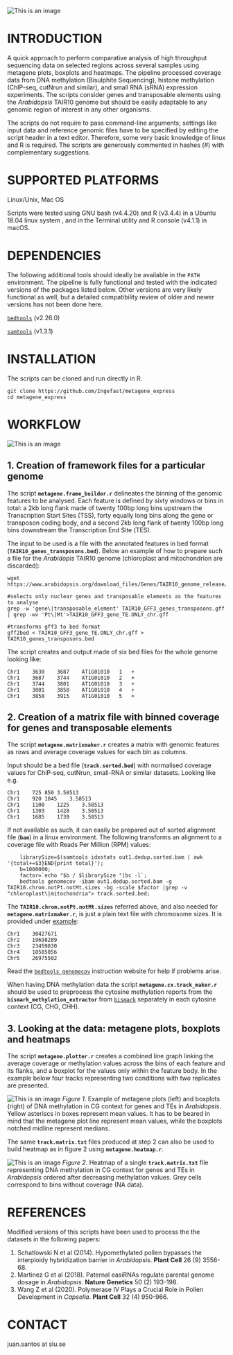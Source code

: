 ![This is an image](/images/title.png)

# INTRODUCTION

A quick approach to perform comparative analysis of high throughput sequencing data on selected regions across several samples using metagene plots, boxplots and heatmaps. The pipeline processed coverage data from DNA methylation (Bisulphite Sequencing), histone methylation (ChIP-seq, cutNrun and similar), and small RNA (sRNA) expression experiments. The scripts consider genes and transposable elements using the *Arabidopsis* TAIR10 genome but should be easily adaptable to any genomic region of interest in any other organisms.

The scripts do not require to pass command-line arguments; settings like input data and reference genomic files have to be specified by editing the script header in a text editor. Therefore, some very basic knowledge of linux and R is required. The scripts are generously commented in hashes (#) with complementary suggestions.
 
# SUPPORTED PLATFORMS

Linux/Unix, Mac OS

Scripts were tested using GNU bash (v4.4.20) and R (v3.4.4) in a Ubuntu 18.04 linux system , and in the Terminal utility and R console (v4.1.1) in macOS.

# DEPENDENCIES

The following additional tools should ideally be available in the ``PATH`` environment. The pipeline is fully functional and tested with the indicated versions of the packages listed below. Other versions are very likely functional as well, but a detailed compatibility review of older and newer versions has not been done here. 

[`bedtools`](https://bedtools.readthedocs.io/en/latest/#) (v2.26.0)

[`samtools`](http://www.htslib.org/) (v1.3.1)


# INSTALLATION

The scripts can be cloned and run directly in R.
```
git clone https://github.com/Ingefast/metagene_express
cd metagene_express
```
# WORKFLOW

![This is an image](/images/flowchart.png)


## 1. Creation of framework files for a particular genome

The script **`metagene.frame_builder.r`** delineates the binning of the genomic features to be analysed. Each feature is defined by sixty windows or bins in total: a 2kb long flank made of twenty 100bp long bins upstream the Transcription Start Sites (TSS), forty equally long bins along the gene or transposon coding body, and a second 2kb long flank of twenty 100bp long bins downstream the Transcription End Site (TES).

The input to be used is a file with the annotated features in bed format (**`TAIR10_genes_transposons.bed`**). Below an example of how to prepare such a file for the *Arabidopis* TAIR10 genome (chloroplast and mitochondrion are discarded):
```
wget https://www.arabidopsis.org/download_files/Genes/TAIR10_genome_release/TAIR10_gff3/TAIR10_GFF3_genes_transposons.gff

#selects only nuclear genes and transposable elements as the features to analyse
grep -w 'gene\|transposable_element' TAIR10_GFF3_genes_transposons.gff | grep -wv 'Pt\|Mt'>TAIR10_GFF3_gene_TE.ONLY_chr.gff

#transforms gff3 to bed format
gff2bed < TAIR10_GFF3_gene_TE.ONLY_chr.gff > TAIR10_genes_transposons.bed
```

The script creates and output made of six bed files for the whole genome looking like:
```
Chr1	3630	3687	AT1G01010	1	+
Chr1	3687	3744	AT1G01010	2	+
Chr1	3744	3801	AT1G01010	3	+
Chr1	3801	3858	AT1G01010	4	+
Chr1	3858	3915	AT1G01010	5	+
```

## 2. Creation of a matrix file with binned coverage for genes and transposable elements

The script **`metagene.matrixmaker.r`** creates a matrix with genomic features as rows and average coverage values for each bin as columns.

Input should be a bed file (**`track.sorted.bed`**) with normalised coverage values for ChiP-seq, cutNrun, small-RNA or similar datasets. Looking like e.g.
```
Chr1	725	850	3.58513
Chr1	920	1045	3.58513
Chr1	1100	1225	3.58513
Chr1	1303	1428	3.58513
Chr1	1685	1739	3.58513
```

If not available as such, it can easily be prepared out of sorted alignment file (**`bam`**) in a linux environment. The following transforms an alignment to a coverage file with Reads Per Million (RPM) values:
```
	librarySize=$(samtools idxstats out1.dedup.sorted.bam | awk '{total+=$3}END{print total}');
	b=1000000;
	factor=`echo "$b / $librarySize "|bc -l`;
	bedtools genomecov -ibam out1.dedup.sorted.bam -g TAIR10.chrom.notPt.notMt.sizes -bg -scale $factor |grep -v "chloroplast\|mitochondria"> track.sorted.bed;
```

The **`TAIR10.chrom.notPt.notMt.sizes`** referred above, and also needed for **`metagene.matrixmaker.r`**, is just a plain text file with chromosome sizes. It is provided under [example](https://github.com/Ingefast/metagene_express/tree/main/example):
```
Chr1    30427671
Chr2    19698289
Chr3    23459830
Chr4    18585056
Chr5    26975502
```

Read the [`bedtools genomecov`](https://bedtools.readthedocs.io/en/latest/content/tools/genomecov.html) instruction website for help if problems arise.

When having DNA methylation data the script **`metagene.cx.track_maker.r`** should be used to preprocess the cytosine methylation reports from the **`bismark_methylation_extractor`** from [`bismark`](https://www.bioinformatics.babraham.ac.uk/projects/bismark/) separately in each cytosine context (CG, CHG, CHH).

## 3. Looking at the data: metagene plots, boxplots and heatmaps

The script **`metagene.plotter.r`** creates a combined line graph linking the average coverage or methylation values across the bins of each feature and its flanks, and a boxplot for the values only within the feature body. In the example below four tracks representing two conditions with two replicates are presented.


![This is an image](/images/figure1.png)
*Figure 1*. Example of metagene plots (left) and boxplots (right) of DNA methylation in CG context for genes and TEs in *Arabidopsis*. Yellow asteriscs in boxes represent mean values. It has to be beared in mind that the metagene plot line represent mean values, while the boxplots notched midline represent medians.


The same **`track.matrix.txt`** files produced at step 2 can also be used to build heatmap as in figure 2 using **`metagene.heatmap.r`**.


![This is an image](/images/figure2.png)
*Figure 2*. Heatmap of a single **`track.matrix.txt`** file representing DNA methylation in CG context for genes and TEs in *Arabidopsis* ordered after decreasing methylation values. Grey cells correspond to bins without coverage (NA data).


# REFERENCES

Modified versions of this scripts have been used to process the the datasets in the following papers:

1. Schatlowski N et al (2014). Hypomethylated pollen bypasses the interploidy hybridization barrier in *Arabidopsis*. **Plant Cell** 26 (9) 3556-68.
2. Martinez G et al (2018). Paternal easiRNAs regulate parental genome dosage in *Arabidopsis*. **Nature Genetics** 50 (2) 193-198.
3. Wang Z et al (2020). Polymerase IV Plays a Crucial Role in Pollen Development in *Capsella*. **Plant Cell** 32 (4) 950-966.

# CONTACT
juan.santos at slu.se
